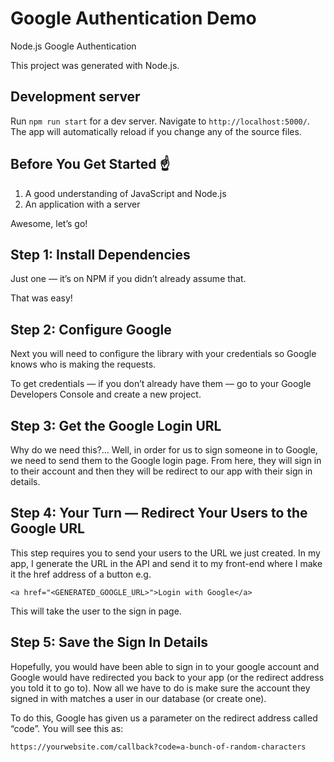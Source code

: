 # Google Authentication Demo
Node.js Google Authentication

This project was generated with Node.js.

## Development server

Run `npm run start` for a dev server. Navigate to `http://localhost:5000/`. The app will automatically reload if you change any of the source files.


## Before You Get Started ☝️


1. A good understanding of JavaScript and Node.js
2. An application with a server

Awesome, let’s go!


## Step 1: Install Dependencies
Just one — it’s on NPM if you didn’t already assume that.

That was easy!

## Step 2: Configure Google
Next you will need to configure the library with your credentials so Google knows who is making the requests.

To get credentials — if you don’t already have them — go to your Google Developers Console and create a new project.

## Step 3: Get the Google Login URL 
Why do we need this?… Well, in order for us to sign someone in to Google, we need to send them to the Google login page. From here, they will sign in to their account and then they will be redirect to our app with their sign in details.

## Step 4: Your Turn — Redirect Your Users to the Google URL
This step requires you to send your users to the URL we just created. In my app, I generate the URL in the API and send it to my front-end where I make it the href address of a button e.g.

```
<a href="<GENERATED_GOOGLE_URL>">Login with Google</a>
```

This will take the user to the sign in page.

## Step 5: Save the Sign In Details 

Hopefully, you would have been able to sign in to your google account and Google would have redirected you back to your app (or the redirect address you told it to go to). Now all we have to do is make sure the account they signed in with matches a user in our database (or create one).

To do this, Google has given us a parameter on the redirect address called “code”. You will see this as:

```
https://yourwebsite.com/callback?code=a-bunch-of-random-characters
```
